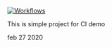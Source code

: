 
[![Workflows](https://github.com/nagsekharreddy/githubrepo/actions/workflows/node.js.yml/badge.svg)](https://github.com/nagsekharreddy/githubrepo/actions/workflows/node.js.yml)

This is simple project for CI demo
 
 feb 27 2020
